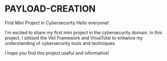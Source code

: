 # PAYLOAD-CREATION
First Mini Project in Cybersecurity
Hello everyone!

I'm excited to share my first mini project in the cybersecurity domain. In this project, I utilized the Veil Framework and VirusTotal to enhance my understanding of cybersecurity tools and techniques.

I hope you find this project useful and informative!
